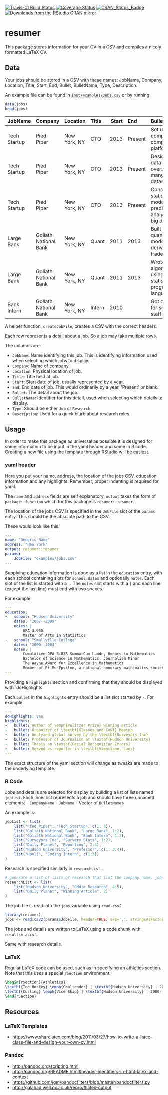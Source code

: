<!-- README.md is generated from README.Rmd. Please edit that file -->
[![Travis-CI Build Status](https://travis-ci.org/jaredlander/resumer.svg?branch=master)](https://travis-ci.org/jaredlander/resumer) [![Coverage Status](https://img.shields.io/codecov/c/github/jaredlander/resumer/master.svg)](https://codecov.io/github/jaredlander/resumer?branch=master) [![CRAN\_Status\_Badge](http://www.r-pkg.org/badges/version/resumer)](http://cran.r-project.org/package=resumer) [![Downloads from the RStudio CRAN mirror](http://cranlogs.r-pkg.org/badges/resumer)](http://cran.rstudio.com/package=resumer)

resumer
=======

This package stores information for your CV in a CSV and compiles a nicely formatted LaTeX CV.

Data
----

Your jobs should be stored in a CSV with these names: JobName, Company, Location, Title, Start, End, Bullet, BulletName, Type, Description.

An example file can be found in [`inst/examples/Jobs.csv`](https://github.com/jaredlander/resumer/blob/master/inst/examples/Jobs.csv) or by running

``` r
data(jobs)
head(jobs)
```

| JobName      | Company               | Location     | Title  |  Start| End     | Bullet                                                              |  BulletName| Type | Description |
|:-------------|:----------------------|:-------------|:-------|------:|:--------|:--------------------------------------------------------------------|-----------:|:-----|:------------|
| Tech Startup | Pied Piper            | New York, NY | CTO    |   2013| Present | Set up company's computing platform                                 |           1| Job  |             |
| Tech Startup | Pied Piper            | New York, NY | CTO    |   2013| Present | Designed data strategy overseeing many datasources                  |           2| Job  |             |
| Tech Startup | Pied Piper            | New York, NY | CTO    |   2013| Present | Constructed statistical models for predictive analytics of big data |           3| Job  |             |
| Large Bank   | Goliath National Bank | New York, NY | Quant  |   2011| 2013    | Built quantitative models for derivatives trades                    |           1| Job  |             |
| Large Bank   | Goliath National Bank | New York, NY | Quant  |   2011| 2013    | Wrote algorithms using the R statistical programming language       |           2| Job  |             |
| Bank Intern  | Goliath National Bank | New York, NY | Intern |   2010|         | Got coffee for senior staff                                         |           1| Job  |             |

A helper function, `createJobFile`, creates a CSV with the correct headers.

Each row represents a detail about a job. So a job may take multiple rows.

The columns are:

-   `JobName`: Name identifying this job. This is identifying information used when selecting which jobs to display.
-   `Company`: Name of company.
-   `Location`: Physical location of job.
-   `Title`: Title held at job.
-   `Start`: Start date of job, usually represented by a year.
-   `End`: End date of job. This would ordinarily by a year, 'Present' or blank.
-   `Bullet`: The detail about the job.
-   `BulletName`: Identifier for this detail, used when selecting which details to display.
-   `Type`: Should be either `Job` or `Research`.
-   `Description`: Used for a quick blurb about research roles.

Usage
-----

In order to make this package as universal as possible it is designed for some information to be input in the yaml header and some in R code. Creating a new file using the template through RStudio will be easiest.

### yaml header

Here you put your name, address, the location of the jobs CSV, education information and any highlights. Remember, proper indenting is required for yaml.

The `name` and `address` fields are self explanatory. `output` takes the form of `package::function` which for this package is `resumer::resumer`.

The location of the jobs CSV is specified in the `JobFile` slot of the `params` entry. This should be the absolute path to the CSV.

These would look like this.

``` yaml
---
name: "Generic Name"
address: "New York"
output: resumer::resumer
params:
    JobFile: "examples/jobs.csv"
---
```

Supplying education information is done as a list in the `education` entry, with each school containing slots for `school`, `dates` and optionally `notes`. Each slot of the list is started with a `-`. The `notes` slot starts with a `|` and each line (except the last line) must end with two spaces.

For example:

``` yaml
---
education:
-   school: "Hudson University"
    dates: "2007--2009"
    notes: |
        GPA 3.955  
        Master of Arts in Statistics
-   school: "Smallville College"
    dates: "2000--2004"
    notes: |
        Cumulative GPA 3.838 Summa Cum Laude, Honors in Mathematics  
        Bachelor of Science in Mathematics, Journalism Minor  
        The Wayne Award for Excellence in Mathematics  
        Member of Pi Mu Epsilon, a national honorary mathematics society
---
```

Providing a `highlights` section and confirming that they should be displayed with \`doHighlights.

Each `bullet` in the `highlights` entry should be a list slot started by `-`. For example.

``` yaml
---
doHighlights: yes
highlights:
-   bullet: Author of \emph{Pulitzer Prize} winning article
-   bullet: Organizer of \textbf{Glasses and Cowl} Meetup
-   bullet: Analyzed global survey by the \textbf{Surveyors Inc}
-   bullet: Professor of Journalism at \textbf{Hudson University}
-   bullet: Thesis on \textbf{Facial Recognition Errors}
-   bullet: Served as reporter in \textbf{Vientiane, Laos}
---
```

The exact structure of the yaml section will change as tweaks are made to the underlying template.

### R Code

Jobs and details are selected for display by building a list of lists named `jobList`. Each inner list represents a job and should have three unnamed elements: - `CompanyName` - `JobName` - Vector of `BulletName`s

An example is:

``` r
jobList <- list(
    list("Pied Piper", "Tech Startup", c(1, 3)),
    list("Goliath National Bank", "Large Bank", 1:2),
    list("Goliath National Bank", "Bank Intern", 1:3),
    list("Surveyors Inc", "Survery Stats", 1:2),
    list("Daily Planet", "Reporting", 2:4),
    list("Hudson University", "Professor", c(1, 3:4)),
    list("Hooli", "Coding Intern", c(1:3))
)
```

Research is specified similarly in `researchList`.

``` r
# generate a list of lists of research that list the company name, job name and bullet
researchList <- list(
    list("Hudson University", "Oddie Research", 4:5),
    list("Daily Planet", "Winning Article", 2)
)
```

The job file is read into the `jobs` variable using `read.csv2`.

``` r
library(resumer)
jobs <- read.csv2(params$JobFile, header=TRUE, sep=',', stringsAsFactors=FALSE)
```

The jobs and details are written to LaTeX using a code chunk with `results='asis'`.

Same with research details.

### LaTeX

Regular LaTeX code can be used, such as in specifying an athletics section. Note that this uses a special `rSection` environment.

``` latex
\begin{rSection}{Athletics}
\textbf{Ice Hockey} \emph{Goaltender} | \textbf{Hudson University} | 2000--2004 \\
\textbf{Curling} \emph{Vice Skip} | \textbf{Hudson University} | 2000--2004
\end{rSection}
```

Resources
---------

### LaTeX Templates

-   <https://www.sharelatex.com/blog/2011/03/27/how-to-write-a-latex-class-file-and-design-your-own-cv.html>

### Pandoc

-   <http://pandoc.org/scripting.html>
-   <http://pandoc.org/README.html#header-identifiers-in-html-latex-and-context>
-   <https://github.com/jgm/pandocfilters/blob/master/pandocfilters.py>
-   <http://galahad.well.ox.ac.uk/repro/#latex-output>
